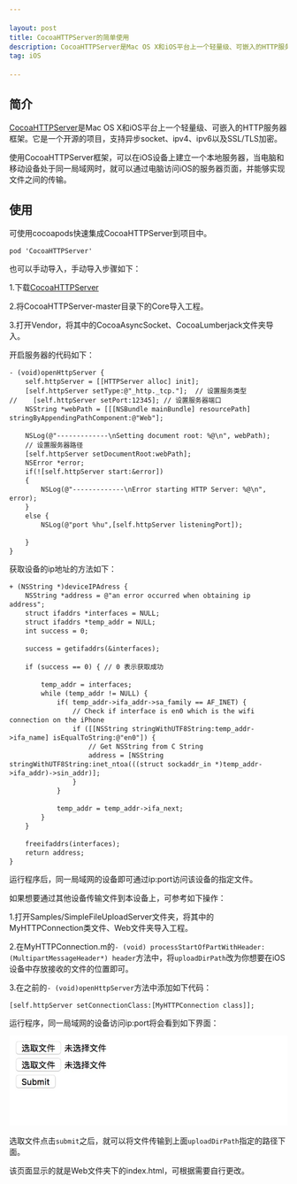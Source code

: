 ```yaml
---

layout: post
title: CocoaHTTPServer的简单使用
description: CocoaHTTPServer是Mac OS X和iOS平台上一个轻量级、可嵌入的HTTP服务器框架。它是一个开源的项目，支持异步socket、ipv4、ipv6以及SSL/TLS加密
tag: iOS

---
```



## 简介
[CocoaHTTPServer](https://github.com/robbiehanson/CocoaHTTPServer)是Mac OS X和iOS平台上一个轻量级、可嵌入的HTTP服务器框架。它是一个开源的项目，支持异步socket、ipv4、ipv6以及SSL/TLS加密。

使用CocoaHTTPServer框架，可以在iOS设备上建立一个本地服务器，当电脑和移动设备处于同一局域网时，就可以通过电脑访问iOS的服务器页面，并能够实现文件之间的传输。

## 使用
可使用cocoapods快速集成CocoaHTTPServer到项目中。

	pod 'CocoaHTTPServer'
	
也可以手动导入，手动导入步骤如下：

1.下载[CocoaHTTPServer](https://github.com/robbiehanson/CocoaHTTPServer)

2.将CocoaHTTPServer-master目录下的Core导入工程。 

3.打开Vendor，将其中的CocoaAsyncSocket、CocoaLumberjack文件夹导入。

开启服务器的代码如下：

	- (void)openHttpServer {
	    self.httpServer = [[HTTPServer alloc] init];
	    [self.httpServer setType:@"_http._tcp."];  // 设置服务类型
	//    [self.httpServer setPort:12345]; // 设置服务器端口
	    NSString *webPath = [[[NSBundle mainBundle] resourcePath] stringByAppendingPathComponent:@"Web"];
	    
	    NSLog(@"-------------\nSetting document root: %@\n", webPath);
	    // 设置服务器路径
	    [self.httpServer setDocumentRoot:webPath];
	    NSError *error;
	    if(![self.httpServer start:&error])
	    {
	        NSLog(@"-------------\nError starting HTTP Server: %@\n", error);
	    }
	    else {
	        NSLog(@"port %hu",[self.httpServer listeningPort]);
	        
	    }
	}
	
获取设备的ip地址的方法如下：

	+ (NSString *)deviceIPAdress {
	    NSString *address = @"an error occurred when obtaining ip address";
	    struct ifaddrs *interfaces = NULL;
	    struct ifaddrs *temp_addr = NULL;
	    int success = 0;
	    
	    success = getifaddrs(&interfaces);
	    
	    if (success == 0) { // 0 表示获取成功
	        
	        temp_addr = interfaces;
	        while (temp_addr != NULL) {
	            if( temp_addr->ifa_addr->sa_family == AF_INET) {
	                // Check if interface is en0 which is the wifi connection on the iPhone
	                if ([[NSString stringWithUTF8String:temp_addr->ifa_name] isEqualToString:@"en0"]) {
	                    // Get NSString from C String
	                    address = [NSString stringWithUTF8String:inet_ntoa(((struct sockaddr_in *)temp_addr->ifa_addr)->sin_addr)];
	                }
	            }
	            
	            temp_addr = temp_addr->ifa_next;
	        }
	    }
	    
	    freeifaddrs(interfaces);
	    return address;
	}
	
运行程序后，同一局域网的设备即可通过ip:port访问该设备的指定文件。

如果想要通过其他设备传输文件到本设备上，可参考如下操作：

1.打开Samples/SimpleFileUploadServer文件夹，将其中的MyHTTPConnection类文件、Web文件夹导入工程。 

2.在MyHTTPConnection.m的`- (void) processStartOfPartWithHeader:(MultipartMessageHeader*) header`方法中，将`uploadDirPath`改为你想要在iOS设备中存放接收的文件的位置即可。

3.在之前的`- (void)openHttpServer`方法中添加如下代码：

	[self.httpServer setConnectionClass:[MyHTTPConnection class]];
	
运行程序，同一局域网的设备访问ip:port将会看到如下界面：

![uploadfile](/images/cocoahttpserver/uploadfile.png)

选取文件点击`submit`之后，就可以将文件传输到上面`uploadDirPath`指定的路径下面。

该页面显示的就是Web文件夹下的index.html，可根据需要自行更改。

